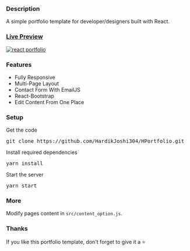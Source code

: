 ### Description

A simple portfolio template for developer/designers built with React.

### [Live Preview](https://hardikjoshi304.github.io/HPortfolio/)

[![react portfolio](src/assets/images/react%20portfolio%20gif.gif)](https://hardikjoshi304.github.io/HPortfolio/)

### Features

- Fully Responsive
- Multi-Page Layout
- Contact Form With EmailJS
- React-Bootstrap
- Edit Content From One Place

### Setup

Get the code

<pre>git clone https://github.com/HardikJoshi304/HPortfolio.git</pre>
 
Install required dependencies

<pre>yarn install</pre>

Start the server

<pre>yarn start</pre>

### More

Modify pages content in `src/content_option.js`.

### Thanks

If you like this portfolio template, don't forget to give it a ⭐
